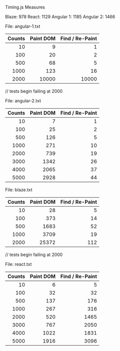 Timing.js Measures

Blaze: 978
React: 1129
Angular 1: 1185
Angular 2: 1466


File: angular-1.txt


|           Counts |        Paint DOM |  Find / Re-Paint |
| ----------------:| ----------------:| ----------------:|
|               10 |                9 |                1 |
|              100 |               20 |                2 |
|              500 |               68 |                5 |
|             1000 |              123 |               16 |
|             2000 |            10000 |            10000 | 

// tests begin failing at 2000


File: angular-2.txt


|           Counts |        Paint DOM |  Find / Re-Paint |
| ----------------:| ----------------:| ----------------:|
|               10 |                7 |                1 |
|              100 |               25 |                2 |
|              500 |              126 |                5 |
|             1000 |              271 |               10 |
|             2000 |              739 |               19 |
|             3000 |             1342 |               26 |
|             4000 |             2065 |               37 |
|             5000 |             2928 |               44 |


File: blaze.txt


|           Counts |        Paint DOM |  Find / Re-Paint |
| ----------------:| ----------------:| ----------------:|
|               10 |               28 |                5 |
|              100 |              373 |               14 |
|              500 |             1683 |               52 |
|             1000 |             3709 |               19 |
|             2000 |            25372 |              112 | 

// tests begin failing at 2000


File: react.txt


|           Counts |        Paint DOM |  Find / Re-Paint |
| ----------------:| ----------------:| ----------------:|
|               10 |                6 |                5 |
|              100 |               32 |               32 |
|              500 |              137 |              176 |
|             1000 |              267 |              316 |
|             2000 |              520 |             1465 |
|             3000 |              767 |             2050 |
|             4000 |             1022 |             1831 |
|             5000 |             1916 |             3096 |
